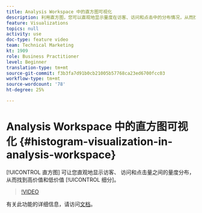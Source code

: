 ```yaml
---
title: Analysis Workspace 中的直方图可视化
description: 利用直方图，您可以直观地显示量度在访客、访问和点击中的分布情况，从而找到高价值和低价值细分。
feature: Visualizations
topics: null
activity: use
doc-type: feature video
team: Technical Marketing
kt: 1909
role: Business Practitioner
level: Beginner
translation-type: tm+mt
source-git-commit: f3b3fa7d91b0cb21005b57768ca23ed6700fcc03
workflow-type: tm+mt
source-wordcount: '78'
ht-degree: 25%

---
```



# Analysis Workspace 中的直方图可视化 {#histogram-visualization-in-analysis-workspace}

[!UICONTROL 直方图] 可让您直观地显示访客、  访问和点击量之间的量度分布，从而找到高价值和低价值 [!UICONTROL 细分]。

>[!VIDEO](https://video.tv.adobe.com/v/23725/?quality=12)

有关此功能的详细信息，请访问[文档](https://marketing.adobe.com/resources/help/zh_CN/analytics/analysis-workspace/histogram.html)。
